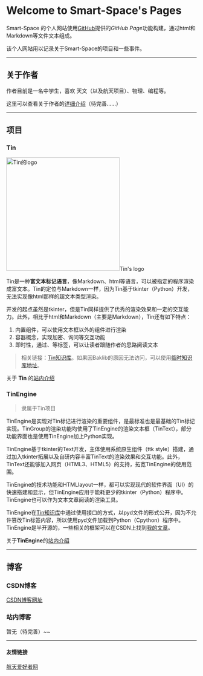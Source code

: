 # Welcome to Smart-Space's Pages

Smart-Space 的个人网站使用[GitHub](https://github.com/)提供的*GitHub Page*功能构建，通过html和Markdown等文件文本组成。

该个人网站用以记录关于Smart-Space的项目和一些事件。

- - -

## 关于作者
作者目前是一名中学生，喜欢 天文（以及航天项目）、物理、编程等。

这里可以查看关于作者的[详细介绍](https://smart-space.github.io/personal/index.html)（待完善……）

- - -

## 项目

### Tin
<img src="http://smart-space.github.io/img/TinLogo.png" width="300" height="300" alt="Tin的logo">Tin's logo

Tin是一种**富文本标记语言**，像Markdown、html等语言，可以被指定的程序渲染成富文本。Tin的定位与Markdown一样，因为Tin基于tkinter（Python）开发， 无法实现像html那样的超文本类型渲染。

开发的起点虽然是tkinter，但是Tin同样提供了优秀的渲染效果和一定的交互能力。此外，相比于html和Markdown（主要是Markdown），Tin还有如下特点：  

1. 内置组件，可以使用文本框以外的组件进行渲染
2. 容器概念，实现加密、询问等交互功能
3. 即时性，通过<stop>、<jit>等标签，可以让读者跟随作者的思路阅读文本

> 相关链接：[Tin知识库](http://tinhome.baklib.com/)。如果因Baklib的原因无法访问，可以使用[临时知识库地址](http://tinhome.baklib-free.com/)。

关于 **Tin** 的[站内介绍](https://smart-space.github.io/project/Tin/index.html)


### TinEngine
> 隶属于Tin项目

TinEngine是实现对Tin标记进行渲染的重要组件，是最标准也是最基础的Tin标记实现。TinGroup的渲染功能均使用了TinEngine的渲染文本框（TinText），部分功能界面也是使用TinEngine加上Python实现。

TinEngine基于tkinter的Text开发，主体使用系统原生组件（ttk style）搭建，通过加入tkinter拓展以及自研内容丰富TinText的渲染效果和交互功能。此外，TinText还能够加入网页（HTML3、HTML5）的支持，拓宽TinEngine的使用范围。

TinEngine的技术功能和HTMLlayout一样，都可以实现现代的软件界面（UI）的快速搭建和显示，但TinEngine应用于能耗更少的tkinter（Python）程序中。TinEngine也可以作为文本文章阅读的渲染工具。

TinEngine在[Tin知识库](http://tinhome.baklib.com/)中通过使用接口的方式，以pyd文件的形式公开，因为不允许篡改Tin标签内容，所以使用pyd文件加载到Python（Cpython）程序中。TinEngine是半开源的，一些相关的框架可以在CSDN上找到[我的文章](https://blog.csdn.net/tinga_kilin/category_10332845.html)。

关于**TinEngine**的[站内介绍](https://smart-space.github.io/project/TinEngine/index.html)
- - -

## 博客

### CSDN博客
[CSDN博客网址](https://blog.csdn.net/tinga_kilin/)

### 站内博客
暂无（待完善）~~

- - -
#### 友情链接
[航天爱好者网](http://www.spaceflightfans.cn/)